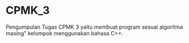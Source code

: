 # CPMK_3
Pengumpulan Tugas CPMK 3 yaitu membuat program sesuai algoritma masing" kelompok menggunakan bahasa C++. 
